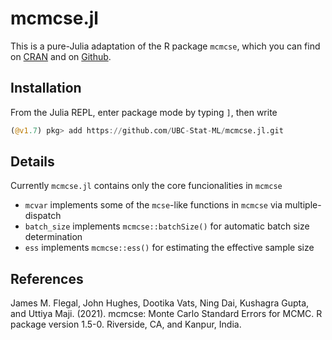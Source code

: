 # mcmcse.jl

This is a pure-Julia adaptation of the R package `mcmcse`, which you can find on [CRAN](https://cran.r-project.org/package=mcmcse) and on [Github](https://github.com/dvats/mcmcse).

## Installation

From the Julia REPL, enter package mode by typing `]`, then write
```julia
(@v1.7) pkg> add https://github.com/UBC-Stat-ML/mcmcse.jl.git
``` 

## Details

Currently `mcmcse.jl` contains only the core funcionalities in `mcmcse`

- `mcvar` implements some of the `mcse`-like functions in `mcmcse` via multiple-dispatch 
- `batch_size` implements `mcmcse::batchSize()` for automatic batch size determination
- `ess` implements `mcmcse::ess()` for estimating the effective sample size 


## References

James M. Flegal, John Hughes, Dootika Vats, Ning Dai, Kushagra Gupta, and Uttiya Maji. (2021). mcmcse: Monte Carlo Standard Errors for MCMC. R package version 1.5-0. Riverside, CA, and Kanpur, India.


